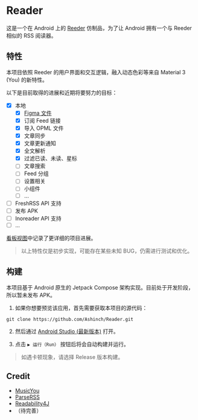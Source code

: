 # Reader

这是一个在 Android 上的 [Reeder](https://reederapp.com/) 仿制品，为了让 Android 拥有一个与 Reeder 相似的 RSS 阅读器。

## 特性

本项目依照 Reeder 的用户界面和交互逻辑，融入动态色彩等来自 Material 3 (You) 的新特性。

以下是目前取得的进展和近期将要努力的目标：

-   [x] 本地
    -   [x] [Figma 文件](https://www.figma.com/file/ViBW8GbUgkTMmK6a80h8X1/Reader-You?node-id=7028%3A23673)
    -   [x] 订阅 Feed 链接
    -   [x] 导入 OPML 文件
    -   [x] 文章同步
    -   [x] 文章更新通知
    -   [x] 全文解析
    -   [x] 过滤已读、未读、星标
    -   [ ] 文章搜索
    -   [ ] Feed 分组
    -   [ ] 设置相关
    -   [ ] 小组件
    -   [ ] ...

-   [ ] FreshRSS API 支持
-   [ ] 发布 APK
-   [ ] Inoreader API 支持
-   [ ] ...

[看板视图](https://github.com/Ashinch/Reader/projects/1)中记录了更详细的项目进展。

> 以上特性仅是初步实现，可能存在某些未知 BUG，仍需进行测试和优化。

## 构建

本项目基于 Android 原生的 Jetpack Compose 架构实现。目前处于开发阶段，所以暂未发布 APK。

1. 如果你想要预览该应用，首先需要获取本项目的源代码：

```shell
git clone https://github.com/Ashinch/Reader.git
```

2. 然后通过 [Android Studio (最新版本)](https://developer.android.com/studio) 打开。

3. 点击 `▶ 运行（Run）` 按钮后将会自动构建并运行。

> 如遇卡顿现象，请选择 Release 版本构建。

## Credit

-   [MusicYou](https://github.com/Kyant0/MusicYou)
-   [ParseRSS](https://github.com/muhrifqii/ParseRSS)
-   [Readability4J](https://github.com/dankito/Readability4J)
-   （待完善）
